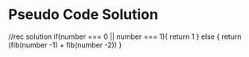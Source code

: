 # Pseudo Code Solution
//rec solution
if(number === 0 || number === 1){
    return 1
} else {
    return (fib(number -1) + fib(number -2))
}